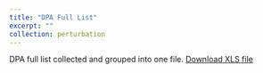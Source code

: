 ```yaml
---
title: "DPA Full List"
excerpt: ""
collection: perturbation
---
```


DPA full list collected and grouped into one file. 
[Download XLS file](https://github.com/phoenixml/roadmap.github.io/blob/master/files/DPA_Full_List.xlsx?raw=true)
